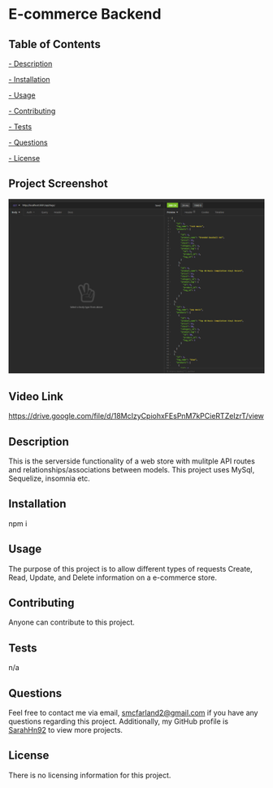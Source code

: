 # E-commerce Backend

  

  ## Table of Contents
   
   [ - Description](#description)
 
   [ - Installation](#installation)
 
   [ - Usage](#usage)
   
   [ - Contributing](#contributing)
   
   [ - Tests](#tests)
   
   [ - Questions](#questions)
  
   [ - License](#license)

   ## Project Screenshot
   ![](./assets/untitled.png)

   ## Video Link
   https://drive.google.com/file/d/18McIzyCpiohxFEsPnM7kPCieRTZeIzrT/view

 
   ## Description
  This is the serverside functionality of a web store with mulitple API routes and relationships/associations between models. This project uses MySql, Sequelize, insomnia etc.
  
  
  ## Installation
 npm i <module>
 

  ## Usage
 The purpose of this project is  to allow different types of requests Create, Read, Update, and Delete information on a e-commerce store.
 
  
  ## Contributing
  Anyone can contribute to this project.
 
  
  ## Tests
  n/a
  

  ## Questions
  Feel free to contact me via email, smcfarland2@gmail.com if you have any questions regarding this project. 
  Additionally, my GitHub profile is [SarahHn92](https://github.com/SarahHn92) to view more projects.

  ## License
  There is no licensing information for this project.